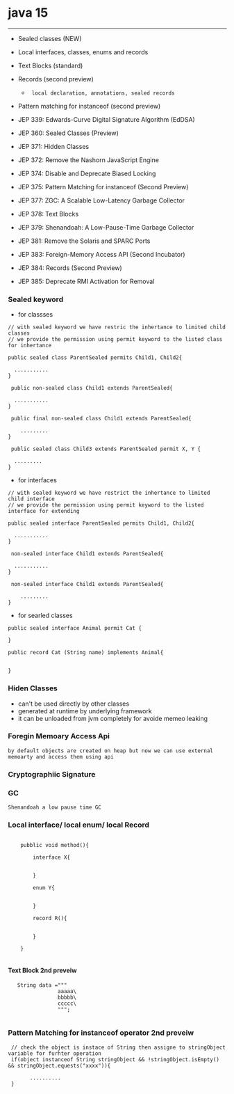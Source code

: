# java 15 
---

* Sealed classes (NEW)
* Local interfaces, classes, enums and records
* Text Blocks (standard)
* Records (second preview)
  *      local declaration, annotations, sealed records
* Pattern matching for instanceof (second preview)

* JEP 339: Edwards-Curve Digital Signature Algorithm (EdDSA)
* JEP 360: Sealed Classes (Preview)
* JEP 371: Hidden Classes
* JEP 372: Remove the Nashorn JavaScript Engine
* JEP 374: Disable and Deprecate Biased Locking
* JEP 375: Pattern Matching for instanceof (Second Preview)
* JEP 377: ZGC: A Scalable Low-Latency Garbage Collector
* JEP 378: Text Blocks
* JEP 379: Shenandoah: A Low-Pause-Time Garbage Collector
* JEP 381: Remove the Solaris and SPARC Ports
* JEP 383: Foreign-Memory Access API (Second Incubator)
* JEP 384: Records (Second Preview)
* JEP 385: Deprecate RMI Activation for Removal


### Sealed keyword  
* for classses 
```
// with sealed keyword we have restric the inhertance to limited child classes 
// we provide the permission using permit keyword to the listed class for inhertance 

public sealed class ParentSealed permits Child1, Child2{
	
  ...........
}

 public non-sealed class Child1 extends ParentSealed{
	
  ...........
}

 public final non-sealed class Child1 extends ParentSealed{
	
	.........
}

 public sealed class Child3 extends ParentSealed permit X, Y {
  
  .........
}

```
* for interfaces 
```
// with sealed keyword we have restrict the inhertance to limited child interface
// we provide the permission using permit keyword to the listed interface for extending  

public sealed interface ParentSealed permits Child1, Child2{
	
  ...........
}

 non-sealed interface Child1 extends ParentSealed{
	
  ...........
}

 non-sealed interface Child1 extends ParentSealed{
	
	.........
}

```

* for searled classes 
```
public sealed interface Animal permit Cat {

}

public record Cat (String name) implements Animal{


}

```

### Hiden Classes 
* can't be used directly by other classes 
* generated at runtime by underlying framework 
* it can be unloaded from jvm completely for avoide memeo leaking 



### Foregin Memoary Access Api 
```
by default objects are created on heap but now we can use external memoarty and access them using api 
```

### Cryptographiic Signature 


### GC 
```
Shenandoah a low pause time GC 
```


### Local interface/ local enum/ local Record 

```

    pubblic void method(){

        interface X{


        }

        enum Y{


        }

        record R(){


        }

    }


```

#### Text Block 2nd preveiw 
```
   String data ="""
                aaaaa\
                bbbbb\
                ccccc\
                """;


````


### Pattern Matching for instanceof operator 2nd preveiw 
```
 // check the object is instace of String then assigne to stringObject variable for furhter operation 
 if(object instanceof String stringObject && !stringObject.isEmpty() && stringObject.equests("xxxx")){
  
       ..........
 }

```















